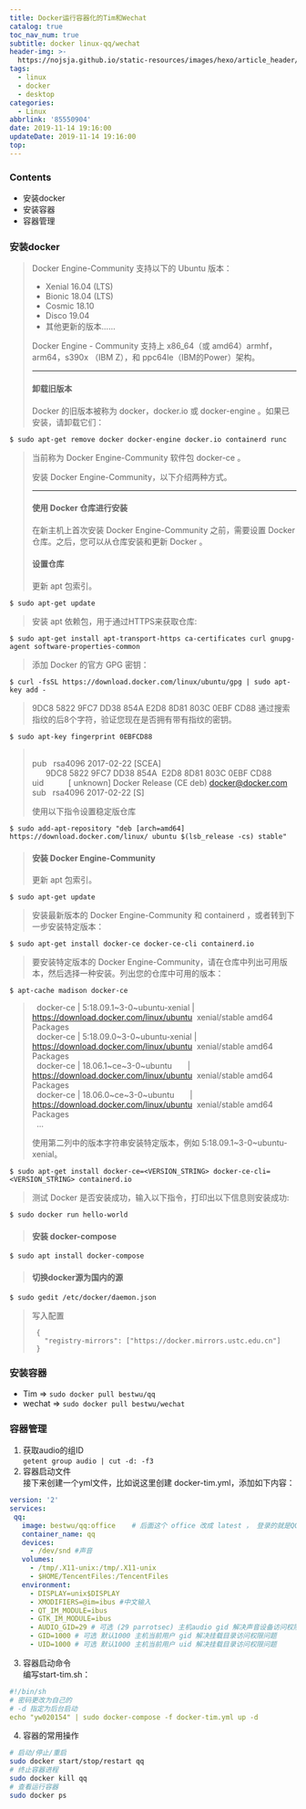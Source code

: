 ```yaml
---
title: Docker运行容器化的Tim和Wechat
catalog: true
toc_nav_num: true
subtitle: docker linux-qq/wechat
header-img: >-
  https://nojsja.github.io/static-resources/images/hexo/article_header/article_header.jpg
tags:
  - linux
  - docker
  - desktop
categories:
  - Linux
abbrlink: '85550904'
date: 2019-11-14 19:16:00
updateDate: 2019-11-14 19:16:00
top:
---
```


### Contents
* 安装docker
* 安装容器
* 容器管理

### 安装docker

> 
> Docker Engine-Community 支持以下的 Ubuntu 版本：
> 
> -   Xenial 16.04 (LTS)
> -   Bionic 18.04 (LTS)
> -   Cosmic 18.10
> -   Disco 19.04
> -   其他更新的版本……
> 
> Docker Engine - Community 支持上 x86_64（或 amd64）armhf，arm64，s390x （IBM Z），和 ppc64le（IBM的Power）架构。
> 
> * * *
> 
> #### 卸载旧版本
> 
> Docker 的旧版本被称为 docker，docker.io 或 docker-engine 。如果已安装，请卸载它们：
> 
`$ sudo apt-get remove docker docker-engine docker.io containerd runc`
> 
> 当前称为 Docker Engine-Community 软件包 docker-ce 。
> 
> 安装 Docker Engine-Community，以下介绍两种方式。
> 
> * * *
> 
> #### 使用 Docker 仓库进行安装
> 
> 在新主机上首次安装 Docker Engine-Community 之前，需要设置 Docker 仓库。之后，您可以从仓库安装和更新 Docker 。
> 
> #### 设置仓库
> 
> 更新 apt 包索引。
> 
`$ sudo apt-get update`
> 
> 安装 apt 依赖包，用于通过HTTPS来获取仓库:
> 
`$ sudo apt-get install apt-transport-https ca-certificates curl gnupg-agent software-properties-common`
> 
> 添加 Docker 的官方 GPG 密钥：
> 
`$ curl -fsSL https://download.docker.com/linux/ubuntu/gpg | sudo apt-key add -`
> 
> 9DC8 5822 9FC7 DD38 854A E2D8 8D81 803C 0EBF CD88 通过搜索指纹的后8个字符，验证您现在是否拥有带有指纹的密钥。
> 
`$ sudo apt-key fingerprint 0EBFCD88`
>      
> pub   rsa4096 2017-02-22 \[SCEA\]  
>       9DC8 5822 9FC7 DD38 854A  E2D8 8D81 803C 0EBF CD88  
> uid           \[ unknown\] Docker Release (CE deb) <docker@docker.com>  
> sub   rsa4096 2017-02-22 \[S\]  
> 
> 使用以下指令设置稳定版仓库
> 
`$ sudo add-apt-repository "deb [arch=amd64] https://download.docker.com/linux/ ubuntu $(lsb_release -cs) stable"`
> 
> #### 安装 Docker Engine-Community
> 
> 更新 apt 包索引。
> 
`$ sudo apt-get update`
> 
> 安装最新版本的 Docker Engine-Community 和 containerd ，或者转到下一步安装特定版本：
> 
`$ sudo apt-get install docker-ce docker-ce-cli containerd.io`
> 
> 要安装特定版本的 Docker Engine-Community，请在仓库中列出可用版本，然后选择一种安装。列出您的仓库中可用的版本：
> 
`$ apt-cache madison docker-ce `
>   
>   docker-ce | 5:18.09.1~3-0~ubuntu-xenial | https://download.docker.com/linux/ubuntu  xenial/stable amd64 Packages  
>   docker-ce | 5:18.09.0~3-0~ubuntu-xenial | https://download.docker.com/linux/ubuntu  xenial/stable amd64 Packages  
>   docker-ce | 18.06.1~ce~3-0~ubuntu       | https://download.docker.com/linux/ubuntu  xenial/stable amd64 Packages  
>   docker-ce | 18.06.0~ce~3-0~ubuntu       | https://download.docker.com/linux/ubuntu  xenial/stable amd64 Packages  
>   ...  
> 
> 使用第二列中的版本字符串安装特定版本，例如 5:18.09.1~3-0~ubuntu-xenial。
> 
`$ sudo apt-get install docker-ce=<VERSION_STRING> docker-ce-cli=<VERSION_STRING> containerd.io`
> 
> 测试 Docker 是否安装成功，输入以下指令，打印出以下信息则安装成功:
> 
`$ sudo docker run hello-world`
> #### 安装 docker-compose
`$ sudo apt install docker-compose`
> #### 切换docker源为国内的源
`$ sudo gedit /etc/docker/daemon.json`
>
> 写入配置
> ```
>  {
>    "registry-mirrors": ["https://docker.mirrors.ustc.edu.cn"]
>  }
> ```
>

### 安装容器
* Tim => `sudo docker pull bestwu/qq`
* wechat => `sudo docker pull bestwu/wechat`

### 容器管理
1. 获取audio的组ID  
`getent group audio | cut -d: -f3`
2. 容器启动文件  
接下来创建一个yml文件，比如说这里创建 docker-tim.yml，添加如下内容：
```yml
version: '2'
services:
 qq:
   image: bestwu/qq:office    # 后面这个 office 改成 latest ， 登录的就是QQ，否则是Tim
   container_name: qq
   devices:
     - /dev/snd #声音
   volumes:
     - /tmp/.X11-unix:/tmp/.X11-unix
     - $HOME/TencentFiles:/TencentFiles
   environment:
     - DISPLAY=unix$DISPLAY
     - XMODIFIERS=@im=ibus #中文输入
     - QT_IM_MODULE=ibus
     - GTK_IM_MODULE=ibus
     - AUDIO_GID=29 # 可选 (29 parrotsec) 主机audio gid 解决声音设备访问权限问题
     - GID=1000 # 可选 默认1000 主机当前用户 gid 解决挂载目录访问权限问题
     - UID=1000 # 可选 默认1000 主机当前用户 uid 解决挂载目录访问权限问题
```

3. 容器启动命令  
编写start-tim.sh：
```yml
#!/bin/sh
# 密码更改为自己的
# -d 指定为后台启动
echo "yw020154" | sudo docker-compose -f docker-tim.yml up -d
```

4. 容器的常用操作
```sh
# 启动/停止/重启
sudo docker start/stop/restart qq
# 终止容器进程
sudo docker kill qq
# 查看运行容器
sudo docker ps
```